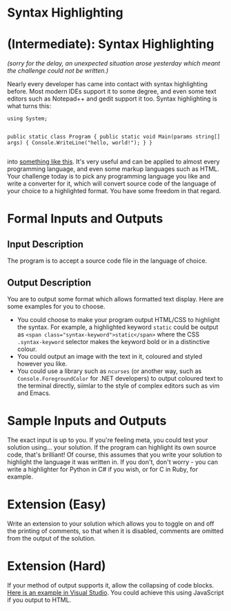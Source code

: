 # Syntax Highlighting
<div class="md"><h1><a href="#IntermediateIcon"></a> <strong>(Intermediate)</strong>: Syntax Highlighting</h1>
<p><em>(sorry for the delay, an unexpected situation arose yesterday which meant the challenge could not be written.)</em></p>
<p>Nearly every developer has came into contact with syntax highlighting before. Most modern IDEs support it to some degree, and even some text editors such as Notepad++ and gedit support it too. Syntax highlighting is what turns this:</p>
<pre><code>using System;

public static class Program
{
    public static void Main(params string[] args)
    {
        Console.WriteLine("hello, world!");
    }
}
</code></pre>
<p>into <a href="http://i.imgur.com/DhfeU8D.png">something like this</a>. It's very useful and can be applied to almost every programming language, and even some markup languages such as HTML. Your challenge today is to pick any programming language you like and write a converter for it, which will convert source code of the language of your choice to a highlighted format. You have some freedom in that regard.</p>
<h1>Formal Inputs and Outputs</h1>
<h2>Input Description</h2>
<p>The program is to accept a source code file in the language of choice.</p>
<h2>Output Description</h2>
<p>You are to output some format which allows formatted text display. Here are some examples for you to choose.</p>
<ul>
<li>You could choose to make your program output HTML/CSS to highlight the syntax. For example, a highlighted keyword <code>static</code> could be output as <code>&lt;span class="syntax-keyword"&gt;static&lt;/span&gt;</code> where the CSS <code>.syntax-keyword</code> selector makes the keyword bold or in a distinctive colour.</li>
<li>You could output an image with the text in it, coloured and styled however you like.</li>
<li>You could use a library such as <code>ncurses</code> (or another way, such as <code>Console.ForegroundColor</code> for .NET developers) to output coloured text to the terminal directly, siimlar to the style of complex editors such as vim and Emacs.</li>
</ul>
<h1>Sample Inputs and Outputs</h1>
<p>The exact input is up to you. If you're feeling meta, you could test your solution using... your solution. If the program can highlight its own source code, that's brilliant! Of course, this assumes that you write your solution to highlight the language it was written in. If you don't, don't worry - you can write a highlighter for Python in C# if you wish, or for C in Ruby, for example.</p>
<h1>Extension (Easy)</h1>
<p>Write an extension to your solution which allows you to toggle on and off the printing of comments, so that when it is disabled, comments are omitted from the output of the solution.</p>
<h1>Extension (Hard)</h1>
<p>If your method of output supports it, allow the collapsing of code blocks. <a href="http://gfycat.com/DefensiveLimpDore">Here is an example in Visual Studio</a>. You could achieve this using JavaScript if you output to HTML.</p>
</div>

